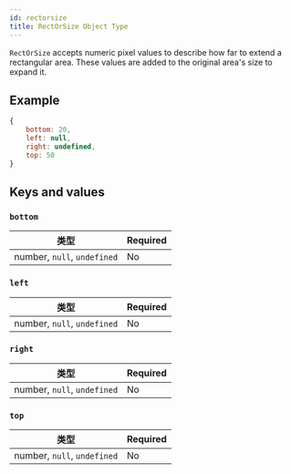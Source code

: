 ```yaml
---
id: rectorsize
title: RectOrSize Object Type
---
```


`RectOrSize` accepts numeric pixel values to describe how far to extend a rectangular area. These values are added to the original area's size to expand it.

## Example

```js
{
    bottom: 20,
    left: null,
    right: undefined,
    top: 50
}
```

## Keys and values

### `bottom`

| 类型                        | Required |
| --------------------------- | -------- |
| number, `null`, `undefined` | No       |

### `left`

| 类型                        | Required |
| --------------------------- | -------- |
| number, `null`, `undefined` | No       |

### `right`

| 类型                        | Required |
| --------------------------- | -------- |
| number, `null`, `undefined` | No       |

### `top`

| 类型                        | Required |
| --------------------------- | -------- |
| number, `null`, `undefined` | No       |
